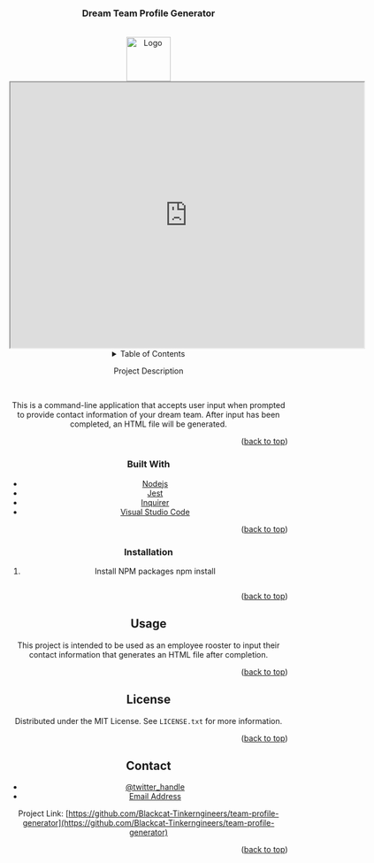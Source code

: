 <div id="top"></div>

<h3 align="center">Dream Team Profile Generator</h3>
<br />
<div align="center">
  <a href="https://github.com/Blackcat-Tinkerngineers/team-profile-generator">
    <img src="/" alt="Logo" width="80" height="80">
  </a>

<iframe src="https://drive.google.com/file/d/1L0X8wtQQ9vo27N1wOj6tnZ9dID9vhpJE/preview" width="640" height="480"></iframe>


<!-- TABLE OF CONTENTS -->
<details>
  <summary>Table of Contents</summary>
  <ol>
    <li>
      <a href="#about-the-project">Project Description</a>
      <ul>
        <li><a href="#built-with">Built With</a></li>
      </ul>
    </li>
    <li>
      <a href="#getting-started">Getting Started</a>
      <ul>
        <li><a href="#installation">Installation</a></li>
      </ul>
    </li>
    <li><a href="#usage">Usage</a></li>
    <li><a href="#license">License</a></li>
    <li><a href="#contact">Contact</a></li>
  </ol>
</details>


  <p align="center"> Project Description</p>
    <br />
    <div align="center">
</div>

This is a command-line application that accepts user input when prompted to provide contact information of your dream team. 
After input has been completed, an HTML file will be generated. 


<p align="right">(<a href="#top">back to top</a>)</p>

### Built With

* [Nodejs](https://nodejs.org/en/)
* [Jest](https://www.npmjs.com/package/jest)
* [Inquirer](https://www.npmjs.com/package/inquirer)
* [Visual Studio Code](https://code.visualstudio.com/)


<p align="right">(<a href="#top">back to top</a>)</p>



<!-- GETTING STARTED -->


### Installation

1. Install NPM packages
   npm install
   ```

<p align="right">(<a href="#top">back to top</a>)</p>



<!-- USAGE EXAMPLES -->
## Usage

This project is intended to be used as an employee rooster to input their contact information that generates an HTML file after completion. 


<p align="right">(<a href="#top">back to top</a>)</p>

<!-- LICENSE -->
## License

Distributed under the MIT License. See `LICENSE.txt` for more information.

<p align="right">(<a href="#top">back to top</a>)</p>



<!-- CONTACT -->
## Contact

* [@twitter_handle](https://twitter.com/clbgonsalves) 
* [Email Address](clbgonsalves@gmail.com)

Project Link: [https://github.com/Blackcat-Tinkerngineers/team-profile-generator](https://github.com/Blackcat-Tinkerngineers/team-profile-generator)

<p align="right">(<a href="#top">back to top</a>)</p>
